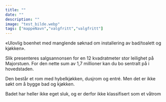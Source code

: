 ```yaml
---
title: ""
date: ""
description: ""
image: "test_bilde.webp"
tags: ["mappeNavn","valgfritt","valgfritt"]
---
```


«Ulovlig boenhet med manglende søknad om installering av bad/toalett og kjøkken».

Slik presenteres salgsannonsen for en 12 kvadratmeter stor leilighet på Majorstuen. For den nette sum av 1,7 millioner kan du bo sentralt på i hovedstaden.

Den består et rom med hybelkjøkken, dusjrom og entré. Men det er ikke søkt om å bygge bad og kjøkken.

Badet har heller ikke eget sluk, og er derfor ikke klassifisert som et våtrom

